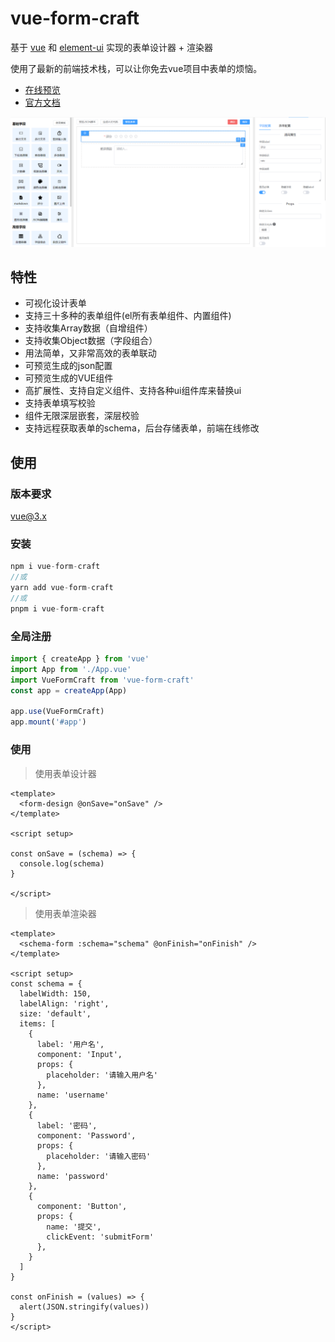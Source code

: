 # vue-form-craft



基于 [vue](https://github.com/vuejs/vue) 和 [element-ui](https://github.com/ElemeFE/element) 实现的表单设计器 + 渲染器

使用了最新的前端技术栈，可以让你免去vue项目中表单的烦恼。


* [在线预览](https://hyl999.co:86/formDesign)
* [官方文档](https://hyl999.co:86/)


![ui](./src/assets/ui.png)

## 特性

* 可视化设计表单
* 支持三十多种的表单组件(el所有表单组件、内置组件)
* 支持收集Array数据（自增组件）
* 支持收集Object数据（字段组合）
* 用法简单，又非常高效的表单联动
* 可预览生成的json配置
* 可预览生成的VUE组件
* 高扩展性、支持自定义组件、支持各种ui组件库来替换ui
* 支持表单填写校验
* 组件无限深层嵌套，深层校验
* 支持远程获取表单的schema，后台存储表单，前端在线修改

## 使用

### 版本要求

vue@3.x

### 安装

```js
npm i vue-form-craft
//或
yarn add vue-form-craft
//或
pnpm i vue-form-craft
```

### 全局注册

```js
import { createApp } from 'vue'
import App from './App.vue'
import VueFormCraft from 'vue-form-craft'
const app = createApp(App)

app.use(VueFormCraft)
app.mount('#app')

```

### 使用

> 使用表单设计器

```vue
<template>
  <form-design @onSave="onSave" />
</template>

<script setup>

const onSave = (schema) => {
  console.log(schema)
}

</script>
```

> 使用表单渲染器

```vue
<template>
  <schema-form :schema="schema" @onFinish="onFinish" />
</template>

<script setup>
const schema = {
  labelWidth: 150,
  labelAlign: 'right',
  size: 'default',
  items: [
    {
      label: '用户名',
      component: 'Input',
      props: {
        placeholder: '请输入用户名'
      },
      name: 'username'
    },
    {
      label: '密码',
      component: 'Password',
      props: {
        placeholder: '请输入密码'
      },
      name: 'password'
    },
    {
      component: 'Button',
      props: {
        name: '提交',
        clickEvent: 'submitForm'
      },
    }
  ]
}

const onFinish = (values) => {
  alert(JSON.stringify(values))
}
</script>

```


